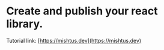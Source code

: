 # Create and publish your react library.

Tutorial link: [https://mishtus.dev](https://mishtus.dev)
